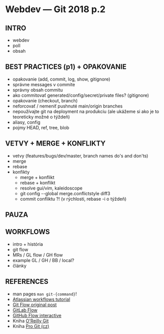 # Webdev — Git 2018 p.2


## INTRO
- webdev
- poll
- obsah


## BEST PRACTICES (p1) + OPAKOVANIE
- opakovanie (add, commit, log, show, gitignore)
- správne messages v commite
- správny obsah commitu
- ako commitovať generated/config/secret/private files? (gitignore)
- opakovanie (checkout, branch)
- neforcovať / nemeniť pushnuté main/origin branches
- nepoužívajte git na deployment na produkciu (ale ukážeme si ako je to teoreticky možné o týždeň)
- aliasy, config
- pojmy HEAD, ref, tree, blob


## VETVY + MERGE + KONFLIKTY
- vetvy (features/bugs/dev/master, branch names do's and don'ts)
- merge
- rebase
- konfikty
  - merge + konflikt
  - rebase + konflikt
  - resolve gui/vim, kaleidoscope
  - git config --global merge.conflictstyle diff3
  - commit confliktu ?! (v rýchlosti, rebase -i o týždeň)


## PAUZA


## WORKFLOWS
- intro + história
- git flow
- MRs / GL flow / GH flow
- example GL / GH / BB / local?
- články


## REFERENCES
- man pages `man git-{command}`!
- [Atlassian workflows tutorial](https://www.atlassian.com/git/tutorials/comparing-workflows)
- [Git Flow original post](http://nvie.com/posts/a-successful-git-branching-model/)
- [GitLab Flow](https://docs.gitlab.com/ee/workflow/gitlab_flow.html)
- [GitHub Flow interactive](https://guides.github.com/introduction/flow/)
- Kniha [O'Reilly Git](http://shop.oreilly.com/product/0636920022862.do)
- Kniha [Pro Git (cz)](https://git-scm.com/book/cs/v2)

